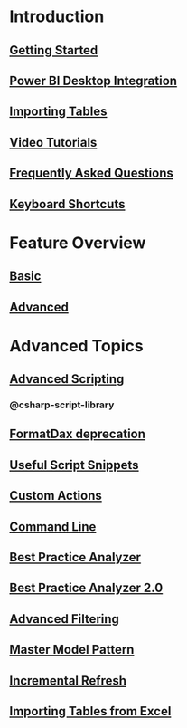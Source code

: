 ﻿# Introduction
## [Getting Started](Getting-Started.md)
## [Power BI Desktop Integration](Power-BI-Desktop-Integration.md)
## [Importing Tables](Importing-Tables.md)
## [Video Tutorials](Training-Webinar-for-Tabular-Editor.md)
## [Frequently Asked Questions](FAQ.md)
## [Keyboard Shortcuts](Keyboard-Shortcuts.md)

# Feature Overview
## [Basic](Features-at-a-glance.md)
## [Advanced](Advanced-features.md)

# Advanced Topics
## [Advanced Scripting](Advanced-Scripting.md)
### @csharp-script-library
## [FormatDax deprecation](FormatDax.md)
## [Useful Script Snippets](Useful-script-snippets.md)
## [Custom Actions](Custom-Actions.md)
## [Command Line](Command-line-Options.md)
## [Best Practice Analyzer](Best-Practice-Analyzer.md)
## [Best Practice Analyzer 2.0](Best-Practice-Analyzer-Improvements.md)
## [Advanced Filtering](Advanced-Filtering-of-the-Explorer-Tree.md)
## [Master Model Pattern](Master-model-pattern.md)
## [Incremental Refresh](incremental-refresh.md)
## [Importing Tables from Excel](importing-tables-from-excel.md)